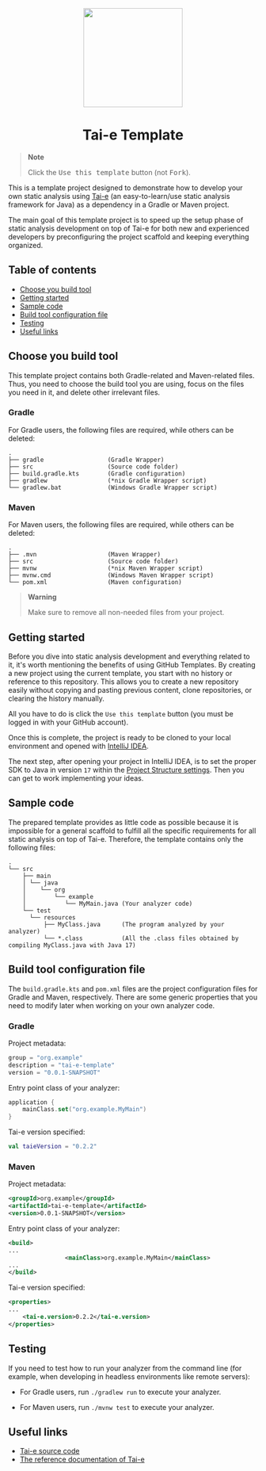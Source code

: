 <div align="center">
  <img src="https://raw.githubusercontent.com/pascal-lab/Tai-e/master/tai-e-logo.png" height="200">

# Tai-e Template

</div>

> **Note**
> 
> Click the <kbd>Use this template</kbd> button (not <kbd>Fork</kbd>).

This is a template project designed to demonstrate how to develop your own static analysis using [Tai-e](https://github.com/pascal-lab/Tai-e) (an easy-to-learn/use static analysis framework for Java) as a dependency in a Gradle or Maven project.

The main goal of this template project is to speed up the setup phase of static analysis development on top of Tai-e for both new and experienced developers by preconfiguring the project scaffold and keeping everything organized.

## Table of contents

- [Choose you build tool](#choose-you-build-tool)
- [Getting started](#getting-started)
- [Sample code](#sample-code)
- [Build tool configuration file](#build-tool-configuration-file)
- [Testing](#testing)
- [Useful links](#useful-links)

## Choose you build tool

This template project contains both Gradle-related and Maven-related files. Thus, you need to choose the build tool you are using, focus on the files you need in it, and delete other irrelevant files.

### Gradle

For Gradle users, the following files are required, while others can be deleted:

```
.
├── gradle                  (Gradle Wrapper)
├── src                     (Source code folder)
├── build.gradle.kts        (Gradle configuration)
├── gradlew                 (*nix Gradle Wrapper script)
└── gradlew.bat             (Windows Gradle Wrapper script)
```

### Maven

For Maven users, the following files are required, while others can be deleted:

```
.
├── .mvn                    (Maven Wrapper)
├── src                     (Source code folder)
├── mvnw                    (*nix Maven Wrapper script)
├── mvnw.cmd                (Windows Maven Wrapper script)
└── pom.xml                 (Maven configuration)
```



> **Warning**
> 
> Make sure to remove all non-needed files from your project.


## Getting started

Before you dive into static analysis development and everything related to it, it's worth mentioning the benefits of using GitHub Templates. By creating a new project using the current template, you start with no history or reference to this repository. This allows you to create a new repository easily without copying and pasting previous content, clone repositories, or clearing the history manually.

All you have to do is click the `Use this template` button (you must be logged in with your GitHub account).

Once this is complete, the project is ready to be cloned to your local environment and opened with [IntelliJ IDEA](https://www.jetbrains.com/idea/download).

The next step, after opening your project in IntelliJ IDEA, is to set the proper SDK to Java in version `17` within the [Project Structure settings](https://www.jetbrains.com/help/idea/project-settings-and-structure.html). Then you can get to work implementing your ideas.

## Sample code

The prepared template provides as little code as possible because it is impossible for a general scaffold to fulfill all the specific requirements for all static analysis on top of Tai-e. Therefore, the template contains only the following files:

```
.
└── src
    ├── main
    │ └── java
    │    └── org
    │        └── example
    │           └── MyMain.java (Your analyzer code)
    └── test
      └── resources
          ├── MyClass.java      (The program analyzed by your analyzer)
          └── *.class           (All the .class files obtained by compiling MyClass.java with Java 17)
```

## Build tool configuration file

The `build.gradle.kts` and `pom.xml` files are the project configuration files for Gradle and Maven, respectively. There are some generic properties that you need to modify later when working on your own analyzer code.

### Gradle

Project metadata:

```kotlin
group = "org.example"
description = "tai-e-template"
version = "0.0.1-SNAPSHOT"
```

Entry point class of your analyzer:

```kotlin
application {
    mainClass.set("org.example.MyMain")
}
```

Tai-e version specified:

```kotlin
val taieVersion = "0.2.2"
```

### Maven

Project metadata:

```xml
<groupId>org.example</groupId>
<artifactId>tai-e-template</artifactId>
<version>0.0.1-SNAPSHOT</version>
```

Entry point class of your analyzer:

```xml
<build>
...
                <mainClass>org.example.MyMain</mainClass>
...
</build>
```

Tai-e version specified:

```xml
<properties>
...
    <tai-e.version>0.2.2</tai-e.version>
</properties>
```

## Testing

If you need to test how to run your analyzer from the command line (for example, when developing in headless environments like remote servers):

* For Gradle users, run `./gradlew run` to execute your analyzer.

* For Maven users, run `./mvnw test` to execute your analyzer.

## Useful links

* [Tai-e source code](https://github.com/pascal-lab/Tai-e)
* [The reference documentation of Tai-e](https://tai-e.pascal-lab.net/docs/index.html)
